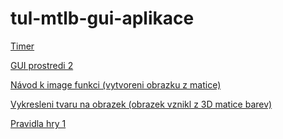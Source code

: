# tul-mtlb-gui-aplikace
[Timer](https://www.mathworks.com/help/matlab/matlab_prog/timer-callback-functions.html)

[GUI prostredi 2](https://www.mathworks.com/help/matlab/creating_guis/graphics-support-in-app-designer.html)

[Návod k image funkci (vytvoreni obrazku z matice)](https://www.mathworks.com/help/matlab/ref/image.html)

[Vykresleni tvaru na obrazek (obrazek vznikl z 3D matice barev)](https://www.mathworks.com/matlabcentral/answers/476457-how-to-draw-a-rectangle-on-the-matlab-ui-control-image-object
)

[Pravidla hry 1](https://cs.wikipedia.org/wiki/Lod%C4%9B)
